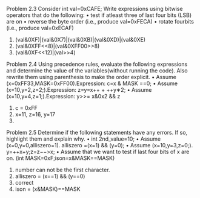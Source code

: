 




Problem 2.3
Consider int val=0xCAFE; Write expressions using bitwise operators that do the following:
• test if atleast three of last four bits (LSB) are on
• reverse the byte order (i.e., produce val=0xFECA)
• rotate fourbits (i.e., produce val=0xECAF)
1. (val&0XF)|(val&0X7)|(val&0XB)|(val&0XD)|(val&0XE)
2. (val&0XFF<<8)|(val&0XFF00>>8)
3. (val&0XF<<12)|(val>>4)

Problem 2.4
Using precedence rules, evaluate the following expressions and determine the value of the variables(without running the code). Also rewrite them using parenthesis to make the order explicit.
• Assume (x=0xFF33,MASK=0xFF00).Expression: c=x & MASK ==0;
• Assume (x=10,y=2,z=2;).Expression: z=y=x++ + ++y∗2;
• Assume (x=10,y=4,z=1;).Expression: y>>= x&0x2 && z
1. c = 0xFF
2. x=11, z=16, y=17
3. 

Problem 2.5
Determine if the following statements have any errors. If so, highlight them and explain why.
• int 2nd_value=10;
• Assume (x=0,y=0,alliszero=1). alliszero =(x=1) && (y=0);
• Assume (x=10,y=3,z=0;). y=++x+y;z=z−−>x;
• Assume that we want to test if last four bits of x are on. (int MASK=0xF;ison=x&MASK==MASK)

1. number can not be the first character.
2. alliszero = (x==1) && (y==0)
3. correct
4. ison = (x&MASK)==MASK
